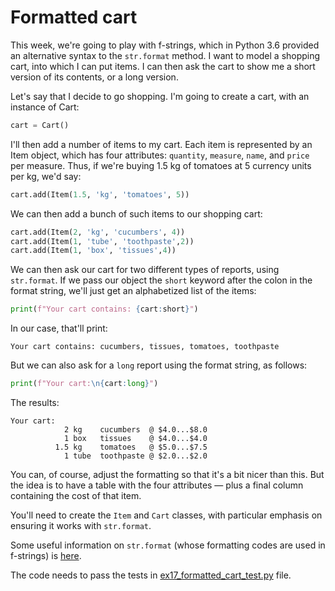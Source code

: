 # Formatted cart

This week, we're going to play with f-strings, which in Python 3.6 provided an alternative syntax to the `str.format` method. I want to model a shopping cart, into which I can put items. I can then ask the cart to show me a short version of its contents, or a long version.

Let's say that I decide to go shopping. I'm going to create a cart, with an instance of Cart:
    
```python
cart = Cart()
```

I'll then add a number of items to my cart. Each item is represented by an Item object, which has four attributes: `quantity`, `measure`, `name`, and `price` per measure. Thus, if we're buying 1.5 kg of tomatoes at 5 currency units per kg, we'd say:
    
```python
cart.add(Item(1.5, 'kg', 'tomatoes', 5))
```

We can then add a bunch of such items to our shopping cart:

```python
cart.add(Item(2, 'kg', 'cucumbers', 4))
cart.add(Item(1, 'tube', 'toothpaste',2))
cart.add(Item(1, 'box', 'tissues',4))
```

We can then ask our cart for two different types of reports, using `str.format`. If we pass our object the `short` keyword after the colon in the format string, we'll just get an alphabetized list of the items:

```python
print(f"Your cart contains: {cart:short}")
```

In our case, that'll print:

```
Your cart contains: cucumbers, tissues, tomatoes, toothpaste
```

But we can also ask for a `long` report using the format string, as follows:
     
```python
print(f"Your cart:\n{cart:long}")
```

The results:

```
Your cart:
            2 kg    cucumbers  @ $4.0...$8.0
            1 box   tissues    @ $4.0...$4.0
          1.5 kg    tomatoes   @ $5.0...$7.5
            1 tube  toothpaste @ $2.0...$2.0
```

You can, of course, adjust the formatting so that it's a bit nicer than this. But the idea is to have a table with the four attributes — plus a final column containing the cost of that item.

You'll need to create the `Item` and `Cart` classes, with particular emphasis on ensuring it works with `str.format`.

Some useful information on `str.format` (whose formatting codes are used in f-strings) is [here](http://pyformat.info/).

The code needs to pass the tests in [ex17_formatted_cart_test.py](ex17_formatted_cart_test.py) file.
